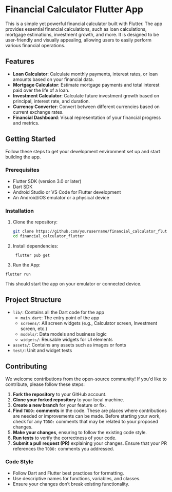 # Financial Calculator Flutter App

This is a simple yet powerful financial calculator built with Flutter. The app provides essential financial calculations, such as loan calculations, mortgage estimations, investment growth, and more. It is designed to be user-friendly and visually appealing, allowing users to easily perform various financial operations.

## Features

- **Loan Calculator**: Calculate monthly payments, interest rates, or loan amounts based on your financial data.
- **Mortgage Calculator**: Estimate mortgage payments and total interest paid over the life of a loan.
- **Investment Calculator**: Calculate future investment growth based on principal, interest rate, and duration.
- **Currency Converter**: Convert between different currencies based on current exchange rates.
- **Financial Dashboard**: Visual representation of your financial progress and metrics.

## Getting Started

Follow these steps to get your development environment set up and start building the app.

### Prerequisites

- Flutter SDK (version 3.0 or later)
- Dart SDK
- Android Studio or VS Code for Flutter development
- An Android/iOS emulator or a physical device

### Installation

1. Clone the repository:

   ```bash
   git clone https://github.com/yourusername/financial_calculator_flutter.git
   cd financial_calculator_flutter
   ```
   
2. Install dependencies:

   ```
    flutter pub get
   ```
   
3. Run the App:
```
flutter run
```

This should start the app on your emulator or connected device.

## Project Structure

- `lib/`: Contains all the Dart code for the app
    - `main.dart`: The entry point of the app
    - `screens/`: All screen widgets (e.g., Calculator screen, Investment screen, etc.)
    - `models/`: Data models and business logic
    - `widgets/`: Reusable widgets for UI elements
- `assets/`: Contains any assets such as images or fonts
- `test/`: Unit and widget tests

## Contributing

We welcome contributions from the open-source community! If you'd like to contribute, please follow these steps:

1. **Fork the repository** to your GitHub account.
2. **Clone your forked repository** to your local machine.
3. **Create a new branch** for your feature or fix.
4. **Find `TODO:` comments** in the code. These are places where contributions are needed or improvements can be made. Before starting your work, check for any `TODO:` comments that may be related to your proposed changes.
5. **Make your changes**, ensuring to follow the existing code style.
6. **Run tests** to verify the correctness of your code.
7. **Submit a pull request (PR)** explaining your changes. Ensure that your PR references the `TODO:` comments you addressed.

### Code Style

- Follow Dart and Flutter best practices for formatting.
- Use descriptive names for functions, variables, and classes.
- Ensure your changes don’t break existing functionality.
